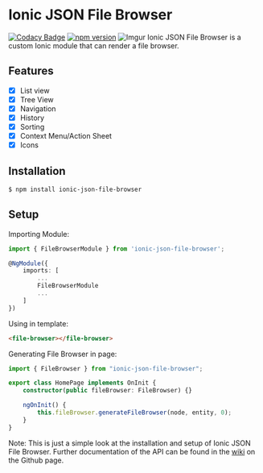 # Ionic JSON File Browser

[![Codacy Badge](https://api.codacy.com/project/badge/Grade/69ea6eb4cdfe4fe98a8c2d98913faba6)](https://www.codacy.com/app/ryanteo96/ionic-json-file-browser?utm_source=github.com&utm_medium=referral&utm_content=ryanteo96/ionic-json-file-browser&utm_campaign=Badge_Grade) [![npm version](https://badge.fury.io/js/ionic-json-file-browser.svg)](https://badge.fury.io/js/ionic-json-file-browser)
![Imgur](https://i.imgur.com/FI66rjs.png)
Ionic JSON File Browser is a custom Ionic module that can render a file browser.

## Features

-   [x] List view
-   [x] Tree View
-   [x] Navigation
-   [x] History
-   [x] Sorting
-   [x] Context Menu/Action Sheet
-   [x] Icons

## Installation

```sh
$ npm install ionic-json-file-browser
```

## Setup

Importing Module:

```typescript
import { FileBrowserModule } from 'ionic-json-file-browser';

@NgModule({
    imports: [
        ...
        FileBrowserModule
        ...
    ]
})
```

Using in template:

```html
<file-browser></file-browser>
```

Generating File Browser in page:

```typescript
import { FileBrowser } from "ionic-json-file-browser";

export class HomePage implements OnInit {
	constructor(public fileBrowser: FileBrowser) {}

	ngOnInit() {
		this.fileBrowser.generateFileBrowser(node, entity, 0);
	}
}
```

Note: This is just a simple look at the installation and setup of Ionic JSON File Browser. Further documentation of the API can be found in the [wiki](https://github.com/ryanteo96/ionic-json-file-browser/wiki) on the Github page.
